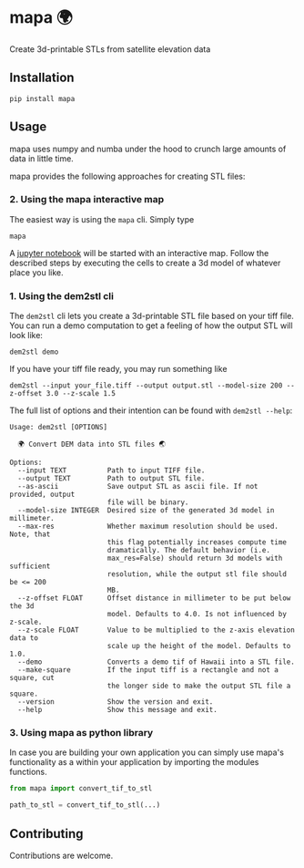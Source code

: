 # mapa 🌍
Create 3d-printable STLs from satellite elevation data


## Installation
```
pip install mapa
```

## Usage
mapa uses numpy and numba under the hood to crunch large amounts of data in little time.

mapa provides the following approaches for creating STL files:

### 2. Using the mapa interactive map
The easiest way is using the `mapa` cli. Simply type
```
mapa
```
A [jupyter notebook](https://jupyter.org/) will be started with an interactive map. Follow the described steps by
executing the cells to create a 3d model of whatever place you like.

### 1. Using the dem2stl cli
The `dem2stl` cli lets you create a 3d-printable STL file based on your tiff file. You can run a demo computation to get
a feeling of how the output STL will look like:
```
dem2stl demo
```
If you have your tiff file ready, you may run something like
```
dem2stl --input your_file.tiff --output output.stl --model-size 200 --z-offset 3.0 --z-scale 1.5
```
The full list of options and their intention can be found with `dem2stl --help`:
```
Usage: dem2stl [OPTIONS]

  🌍 Convert DEM data into STL files 🌏

Options:
  --input TEXT          Path to input TIFF file.
  --output TEXT         Path to output STL file.
  --as-ascii            Save output STL as ascii file. If not provided, output
                        file will be binary.
  --model-size INTEGER  Desired size of the generated 3d model in millimeter.
  --max-res             Whether maximum resolution should be used. Note, that
                        this flag potentially increases compute time
                        dramatically. The default behavior (i.e.
                        max_res=False) should return 3d models with sufficient
                        resolution, while the output stl file should be <= 200
                        MB.
  --z-offset FLOAT      Offset distance in millimeter to be put below the 3d
                        model. Defaults to 4.0. Is not influenced by z-scale.
  --z-scale FLOAT       Value to be multiplied to the z-axis elevation data to
                        scale up the height of the model. Defaults to 1.0.
  --demo                Converts a demo tif of Hawaii into a STL file.
  --make-square         If the input tiff is a rectangle and not a square, cut
                        the longer side to make the output STL file a square.
  --version             Show the version and exit.
  --help                Show this message and exit.
```

### 3. Using mapa as python library
In case you are building your own application you can simply use mapa's functionality as a within your application by importing the modules functions.
```python
from mapa import convert_tif_to_stl

path_to_stl = convert_tif_to_stl(...)
```


## Contributing

Contributions are welcome.
